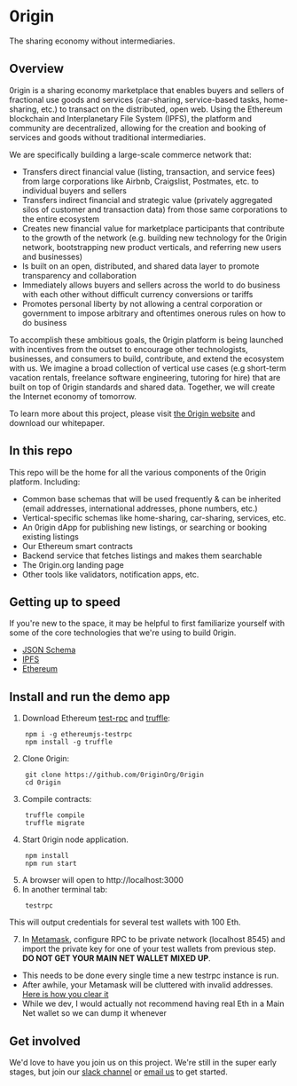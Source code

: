 # 0rigin
The sharing economy without intermediaries.

## Overview

0rigin is a sharing economy marketplace that enables buyers and sellers of fractional use goods and services (car-sharing, service-based tasks, home-sharing, etc.) to transact on the distributed, open web. Using the Ethereum blockchain and Interplanetary File System (IPFS), the platform and community are decentralized, allowing for the creation and booking of services and goods without traditional intermediaries.

We are specifically building a large-scale commerce network that:
* Transfers direct financial value (listing, transaction, and service fees) from large corporations like Airbnb, Craigslist, Postmates, etc. to individual buyers and sellers
* Transfers indirect financial and strategic value (privately aggregated silos of customer and transaction data) from those same corporations to the entire ecosystem
* Creates new financial value for marketplace participants that contribute to the growth of the network (e.g. building new technology for the 0rigin network, bootstrapping new product verticals, and referring new users and businesses)
* Is built on an open, distributed, and shared data layer to promote transparency and collaboration
* Immediately allows buyers and sellers across the world to do business with each other without difficult currency conversions or tariffs
* Promotes personal liberty by not allowing a central corporation or government to impose arbitrary and oftentimes onerous rules on how to do business

To accomplish these ambitious goals, the 0rigin platform is being launched with incentives from the outset to encourage other technologists, businesses, and consumers to build, contribute, and extend the ecosystem with us. We imagine a broad collection of vertical use cases (e.g short-term vacation rentals, freelance software engineering, tutoring for hire) that are built on top of 0rigin standards and shared data. Together, we will create the Internet economy of tomorrow.

To learn more about this project, please visit [the 0rigin website](http://www.0rigin.org) and download our whitepaper.

## In this repo

This repo will be the home for all the various components of the 0rigin platform.  Including:

* Common base schemas that will be used frequently & can be inherited (email addresses, international addresses, phone numbers, etc.) 
* Vertical-specific schemas like home-sharing, car-sharing, services, etc.
* An 0rigin dApp for publishing new listings, or searching or booking existing listings
* Our Ethereum smart contracts
* Backend service that fetches listings and makes them searchable
* The 0rigin.org landing page
* Other tools like validators, notification apps, etc.

## Getting up to speed

If you're new to the space, it may be helpful to first familiarize yourself with some of the core technologies that we're using to build 0rigin. 

 * [JSON Schema](http://json-schema.org/)
 * [IPFS](https://ipfs.io/)
 * [Ethereum](https://www.ethereum.org/)

## Install and run the demo app

1. Download Ethereum [test-rpc](https://github.com/ethereumjs/testrpc) and [truffle](http://truffleframework.com/):
```
    npm i -g ethereumjs-testrpc
    npm install -g truffle
```
2. Clone 0rigin:
```
    git clone https://github.com/0riginOrg/0rigin
    cd 0rigin
```
3. Compile contracts:
```
    truffle compile
    truffle migrate
````
4. Start 0rigin node application. 
```
    npm install
    npm run start
````
5. A browser will open to http://localhost:3000
6. In another terminal tab:
```
    testrpc
```
  This will output credentials for several test wallets with 100 Eth.
  
7. In [Metamask](https://metamask.io/), configure RPC to be private network (localhost 8545) and import the private key for one of your test wallets from previous step. **DO NOT GET YOUR MAIN NET WALLET MIXED UP**.
  * This needs to be done every single time a new testrpc instance is run.
  * After awhile, your Metamask will be cluttered with invalid addresses. [Here is how you clear it](https://ethereum.stackexchange.com/questions/21422/how-to-remove-unused-test-accounts-from-metamask/21468)
  * While we dev, I would actually not recommend having real Eth in a Main Net wallet so we can dump it whenever

## Get involved

We'd love to have you join us on this project.  We're still in the super early stages, but join our [slack channel](http://slack.0rigin.org) or [email us](mailto:founders@0rigin.org) to get started.
